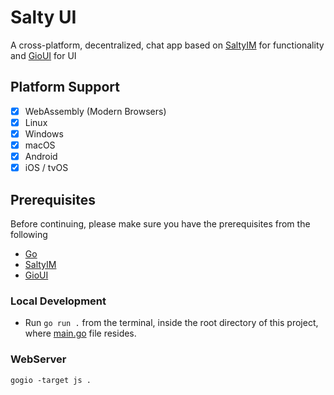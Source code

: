 # Salty UI
A cross-platform, decentralized, chat app based on [SaltyIM](https://git.mills.io/saltyim/saltyim) for functionality and 
[GioUI](https://gioui.org/) for UI

## Platform Support
- [x] WebAssembly (Modern Browsers)
- [x] Linux
- [x] Windows
- [x] macOS
- [x] Android
- [x] iOS / tvOS

## Prerequisites
Before continuing, please make sure you have the prerequisites from the following
* [Go](https://go.dev/)
* [SaltyIM](https://git.mills.io/saltyim/saltyim)
* [GioUI](https://gioui.org/)

### Local Development
* Run ```go run .``` from the terminal, inside the  root directory of this project, where [main.go](/main.go) file resides.

### WebServer
```gogio -target js .```